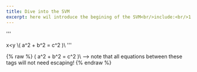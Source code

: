 ```yaml
---
title: Dive into the SVM
excerpt: here wil introduce the begining of the SVM<br/>include:<br/>1.
---
```


'''

x<y
\\( a^2 + b^2 = c^2 )\\
'''



 {% raw %}
 \( a^2 + b^2 = c^2 )\ --> note that all equations between these tags will not need escaping! 
 {% endraw %}
